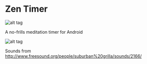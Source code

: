 Zen Timer
=========

![alt tag](http://www.wtfpl.net/wp-content/uploads/2012/12/wtfpl-badge-1.png)

A no-frills meditation timer for Android

![alt tag](https://raw.github.com/choochootrain/zen-timer/master/screenshot.png)

Sounds from http://www.freesound.org/people/suburban%20grilla/sounds/2166/
